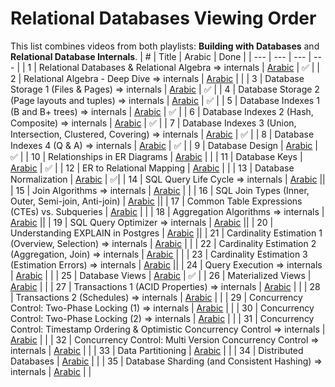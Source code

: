 # Relational Databases Viewing Order

This list combines videos from both playlists: **Building with Databases** and **Relational Database Internals**.
| # | Title | Arabic | Done |
| --- | --- | --- | --- |
| 1 | Relational Databases & Relational Algebra => internals | [Arabic](https://www.youtube.com/watch?v=UuCDByipiCo) | ✅ |
| 2 | Relational Algebra - Deep Dive => internals | [Arabic](https://www.youtube.com/watch?v=OuFS0tcQXh8) |  |
| 3 | Database Storage 1 (Files & Pages) => internals | [Arabic](https://youtu.be/-HtHhBQbMB4) | ✅ |
| 4 | Database Storage 2 (Page layouts and tuples) => internals | [Arabic](https://youtu.be/8-LJyyAjOhE) | ✅ |
| 5 | Database Indexes 1 (B and B+ trees) => internals | [Arabic](https://youtu.be/1ZhBULsbZGw) | ✅ |
| 6 | Database Indexes 2 (Hash, Composite) => internals | [Arabic](https://youtu.be/ddWoqXw6Qic) | ✅ |
| 7 | Database Indexes 3 (Union, Intersection, Clustered, Covering) => internals | [Arabic](https://youtu.be/KTEViriyc-Q) | ✅ |
| 8 | Database Indexes 4 (Q & A) => internals | [Arabic](https://youtu.be/wY_SxRMLTvA) | ✅ |
| 9 | Database Design | [Arabic](https://youtu.be/gZ5iYMkrcfQ) | ✅ |
| 10 | Relationships in ER Diagrams | [Arabic](https://youtu.be/hp1gX4kh3lw) |  |
| 11 | Database Keys | [Arabic](https://youtu.be/kgpiD3Z_swg) | ✅ |
| 12 | ER to Relational Mapping | [Arabic](https://youtu.be/3E_FTJ1KFyg) |  |
| 13 | Database Normalization | [Arabic](https://youtu.be/1HEHa_EJa0k) | ✅|
| 14 | SQL Query Life Cycle => internals | [Arabic](https://youtu.be/SEKF4u6Ovyw) ||
| 15 | Join Algorithms => internals | [Arabic](https://youtu.be/oVeo3i5ExaA) | |
| 16 | SQL Join Types (Inner, Outer, Semi-join, Anti-join) | [Arabic](https://youtu.be/4RmzfVUVxYI) ||
| 17 | Common Table Expressions (CTEs) vs. Subqueries | [Arabic](https://youtu.be/bdKIwDv9Owc) | |
| 18 | Aggregation Algorithms => internals | [Arabic](https://youtu.be/dHOYDnqJ9HY) ||
| 19 | SQL Query Optimizer => internals | [Arabic](https://youtu.be/iAxFGRbAh8s) ||
| 20 | Understanding EXPLAIN in Postgres | [Arabic](https://youtu.be/12puiczFlz8) ||
| 21 | Cardinality Estimation 1 (Overview, Selection) => internals | [Arabic](https://youtu.be/PPDDLS5NSyM) | |
| 22 | Cardinality Estimation 2 (Aggregation, Join) => internals | [Arabic](https://youtu.be/QwqNuRSLE3M) |  |
| 23 | Cardinality Estimation 3 (Estimation Errors) => internals | [Arabic](https://youtu.be/ZD0ZarOR438) ||
| 24 | Query Execution => internals | [Arabic](https://youtu.be/Hl0SwV1RFFs) | |
| 25 | Database Views | [Arabic](https://youtu.be/tBqbzeV_EkI) | ✅ |
| 26 | Materialized Views | [Arabic](https://youtu.be/qcJiNoQxHQg) |  |
| 27 | Transactions 1 (ACID Properties) => internals | [Arabic](https://www.youtube.com/watch?v=ziH5Y4tvQJE) |  |
| 28 | Transactions 2 (Schedules) => internals | [Arabic](https://youtu.be/KRZTwTWiUek) |  |
| 29 | Concurrency Control: Two-Phase Locking (1) => internals | [Arabic](https://youtu.be/s8w-GplT6K4) | |
| 30 | Concurrency Control: Two-Phase Locking (2) => internals | [Arabic](https://youtu.be/4Ll7zlC9f4w) |  |
| 31 | Concurrency Control: Timestamp Ordering & Optimistic Concurrency Control => internals | [Arabic](https://youtu.be/f6sl5XFnAr4) | |
| 32 | Concurrency Control: Multi Version Concurrency Control => internals | [Arabic](https://youtu.be/RDry1RyIw1s) |  |
| 33 | Data Partitioning | [Arabic](https://youtu.be/XnCnIWMxEhA) | |
| 34 | Distributed Databases | [Arabic](https://youtu.be/LujY8mdibGk) | |
| 35 | Database Sharding (and Consistent Hashing) => internals | [Arabic](https://youtu.be/-GXQwCIRANA) |  |

